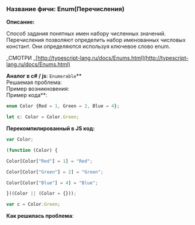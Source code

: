 ### **Название фичи: Enum\(Перечисления\)**

**Описание:**

Способ задания понятных имен набору численных значений. Перечисления позволяют определить набор именованных числовых констант. Они определяются используя ключевое слово enum.

_СМОТРИ _[http://typescript-lang.ru/docs/Enums.html](http://typescript-lang.ru/docs/Enums.html)

**Аналог в c\# / js**: `Enumerable`**  
Решаемая проблема:  
Пример возникновения:  
Пример кода**:

```js
enum Color {Red = 1, Green = 2, Blue = 4};

let c: Color = Color.Green;
```

**Перекомпилированный в JS код:**

```js
var Color;

(function (Color) {

Color[Color["Red"] = 1] = "Red";

Color[Color["Green"] = 2] = "Green";

Color[Color["Blue"] = 4] = "Blue";

})(Color || (Color = {}));

var c = Color.Green;
```

  
**Как решилась проблема**:

